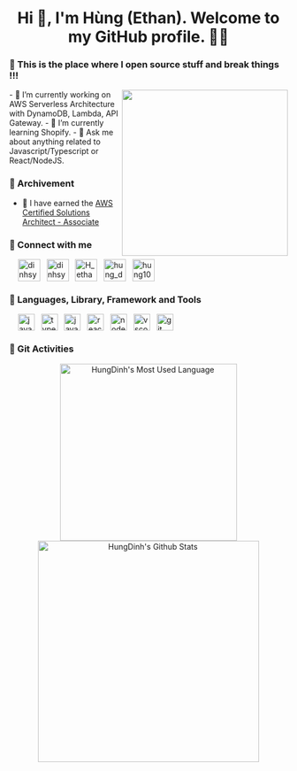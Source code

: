 <h1 align='center'>Hi 👋, I'm Hùng (Ethan). Welcome to my GitHub profile. 👨‍💻</h1>

### :monocle_face: This is the place where I open source stuff and break things !!!
<img align="right" src="https://user-images.githubusercontent.com/34293141/179558855-91694461-710b-4290-bf2a-0753daef48ea.gif" width=300 />
- 🔭  I’m currently working on AWS Serverless Architecture with DynamoDB, Lambda, API Gateway.
- 🌱  I’m currently learning Shopify.
- 💬  Ask me about anything related to Javascript/Typescript or React/NodeJS.

### :crab: Archivement
- :tada: I have earned the [AWS Certified Solutions Architect - Associate](https://www.credly.com/badges/d564e827-c296-428c-ad91-b54032fe0197/public_url)

### :speech_balloon: Connect with me

<p align="left">
&nbsp;&nbsp;&nbsp;&nbsp;<a href="mailto:dinhsyhung99@gmail.com" target="_blank"><img align="center" src="https://user-images.githubusercontent.com/34293141/179550556-8c34a1ac-2c01-4fa3-83f7-e6d659271b97.png" alt="dinhsyhung99@gmail.com" height="40" width="40" /></a>
&nbsp;&nbsp;<a href="https://www.linkedin.com/in/dinhsyhung99/" target="_blank"><img align="center" src="https://user-images.githubusercontent.com/34293141/179548617-01ec708a-0ac6-406c-bbf4-8c7903853854.png" alt="dinhsyhung99" height="40" width="40" /></a>
&nbsp;&nbsp;<a href="https://twitter.com/hungds99" target="_blank"><img align="center" src="https://user-images.githubusercontent.com/34293141/179548650-5194f2fd-b035-4fa8-b025-8db42fac4cb6.png" alt="H_ethan_" height="40" width="40" /></a>
&nbsp;&nbsp;<a href="https://www.instagram.com/hungds99/" target="_blank"><img align="center" src="https://user-images.githubusercontent.com/34293141/179550320-621087c9-6e37-451d-be4b-df3b5183ea6d.png" alt="hung_ds_99" height="40" width="40" /></a>
&nbsp;&nbsp;<a href="https://www.facebook.com/hung1006" target="_blank"><img align="center" src="https://user-images.githubusercontent.com/34293141/179551678-d845f7de-5bda-44fe-b14b-3a344537e359.png" alt="hung1006" height="40" width="40" /></a>
</p>

### :hammer: Languages, Library, Framework and Tools

<p ="left">
&nbsp;&nbsp;&nbsp;&nbsp;<img align="center" src="https://user-images.githubusercontent.com/34293141/179552601-3964ba0a-8579-4cdc-a52d-8f544b04be9a.png" alt="javascript" height="30" width="30" />
&nbsp;&nbsp;<img align="center" src="https://user-images.githubusercontent.com/34293141/179552785-455f63ba-1c53-4d56-9ce6-12307cbe1c93.png" alt="typescript" height="30" width="30" />
&nbsp;&nbsp;<img align="center" src="https://user-images.githubusercontent.com/34293141/179553083-8ac986af-e4d0-4bef-8c79-6ee6b046af15.png" alt="java" height="30" width="30" />
&nbsp;&nbsp;<img align="center" src="https://user-images.githubusercontent.com/34293141/179553338-dd7d9672-a40d-4372-b042-183621edb47c.png" alt="react" height="30" width="30" />
&nbsp;&nbsp;<img align="center" src="https://user-images.githubusercontent.com/34293141/179553594-14ccf615-3857-4bfc-add8-1ade4c3a1aaf.png" alt="nodeJS" height="30" width="30" />
&nbsp;&nbsp;<img align="center" src="https://user-images.githubusercontent.com/34293141/179554452-2f524d0d-4c39-4975-856e-6b85e7b29f67.png" alt="vscode" height="30" width="30" />
&nbsp;&nbsp;<img align="center" src="https://user-images.githubusercontent.com/34293141/179555308-6ab40fdd-8e20-477b-962b-57998cadc9e8.png" alt="git" height="30" width="30" />


### :construction: Git Activities
<p align="center">
    <a href="https://github-readme-stats.vercel.app/api/top-langs/?username=hungds99&layout=compact"><img alt="HungDinh's Most Used Language" src="https://github-readme-stats.vercel.app/api/top-langs/?username=hungds99&layout=compact&theme=calm&hide_border=true" width="320"/></a>
    <a href="https://github.com/hungds99/github-readme-stats"><img alt="HungDinh's Github Stats" src="https://github-readme-stats.vercel.app/api?username=hungds99&show_icons=true&count_private=true&theme=calm&hide_border=true" width="400"/></a>
</p>
